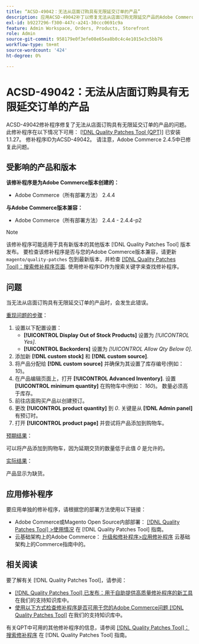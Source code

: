 ```yaml
---
title: “ACSD-49042：无法从店面订购具有无限延交订单的产品”
description: 应用ACSD-49042补丁以修复无法从店面订购无限延交产品的Adobe Commerce问题。
exl-id: b9227296-f300-447c-a241-30ccc0691c9a
feature: Admin Workspace, Orders, Products, Storefront
role: Admin
source-git-commit: 958179e0f3efe08e65ea8b0c4c4e1015e3c5bb76
workflow-type: tm+mt
source-wordcount: '424'
ht-degree: 0%

---
```


# ACSD-49042：无法从店面订购具有无限延交订单的产品

ACSD-49042修补程序修复了无法从店面订购具有无限延交订单的产品的问题。 此修补程序在以下情况下可用： [[!DNL Quality Patches Tool (QPT)]](/help/announcements/adobe-commerce-announcements/magento-quality-patches-released-new-tool-to-self-serve-quality-patches.md) 已安装1.1.27。 修补程序ID为ACSD-49042。 请注意，Adobe Commerce 2.4.5中已修复此问题。

## 受影响的产品和版本

**该修补程序是为Adobe Commerce版本创建的：**

* Adobe Commerce（所有部署方法） 2.4.4

**与Adobe Commerce版本兼容：**

* Adobe Commerce（所有部署方法） 2.4.4 - 2.4.4-p2

>[!NOTE]
>
>该修补程序可能适用于具有新版本的其他版本 [!DNL Quality Patches Tool] 版本发布。 要检查该修补程序是否与您的Adobe Commerce版本兼容，请更新 `magento/quality-patches` 包到最新版本，并检查 [[!DNL Quality Patches Tool]：搜索修补程序页面](https://experienceleague.adobe.com/tools/commerce-quality-patches/index.html). 使用修补程序ID作为搜索关键字来查找修补程序。

## 问题

当无法从店面订购具有无限延交订单的产品时，会发生此错误。

<u>重现问题的步骤</u>：

1. 设置以下配置设置：
   * **[!UICONTROL Display Out of Stock Products]** 设置为 *[!UICONTROL Yes]*.
   * **[!UICONTROL Backorders]** 设置为 *[!UICONTROL Allow Qty Below 0]*.
1. 添加新 **[!DNL custom stock]** 和 **[!DNL custom source]**.
1. 将产品分配给 **[!DNL custom source]** 并确保为其设置了库存编号(例如： *10*)。
1. 在产品编辑页面上，打开 **[!UICONTROL Advanced Inventory]**. 设置 **[!UICONTROL minimum quantity]** 在购物车中(例如： *160*)。 数量必须高于库存。
1. 前往店面购买产品以创建预订。
1. 更改 **[!UICONTROL product quantity]** 到 *0*. 关键是从 **[!DNL Admin panel]** 有预订时。
1. 打开 **[!UICONTROL product page]** 并尝试将产品添加到购物车。

<u>预期结果</u>：

可以将产品添加到购物车，因为延期交货的数量低于此值 *0* 是允许的。

<u>实际结果</u>：

产品显示为缺货。

## 应用修补程序

要应用单独的修补程序，请根据您的部署方法使用以下链接：

* Adobe Commerce或Magento Open Source内部部署： [[!DNL Quality Patches Tool] >使用情况](https://experienceleague.adobe.com/docs/commerce-operations/tools/quality-patches-tool/usage.html) 在 [!DNL Quality Patches Tool] 指南。
* 云基础架构上的Adobe Commerce： [升级和修补程序>应用修补程序](https://experienceleague.adobe.com/docs/commerce-cloud-service/user-guide/develop/upgrade/apply-patches.html) 云基础架构上的Commerce指南中的。

## 相关阅读

要了解有关 [!DNL Quality Patches Tool]，请参阅：

* [[!DNL Quality Patches Tool] 已发布：用于自助提供高质量修补程序的新工具](/help/announcements/adobe-commerce-announcements/magento-quality-patches-released-new-tool-to-self-serve-quality-patches.md) 在我们的支持知识库中。
* [使用以下方式检查修补程序是否可用于您的Adobe Commerce问题 [!DNL Quality Patches Tool]](/help/support-tools/patches-available-in-qpt-tool/check-patch-for-magento-issue-with-magento-quality-patches.md) 在我们的支持知识库中。

有关QPT中可用的其他修补程序的信息，请参阅 [[!DNL Quality Patches Tool]：搜索修补程序](https://experienceleague.adobe.com/tools/commerce-quality-patches/index.html) 在 [!DNL Quality Patches Tool] 指南。
